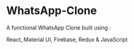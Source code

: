 # WhatsApp-Clone

A functional WhatsApp Clone built using : 

React, Material UI, Firebase, Redux & JavaScript
